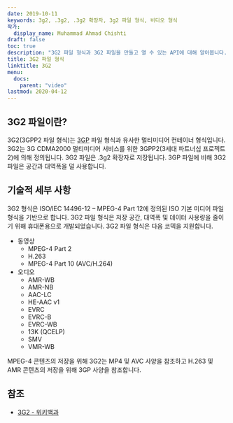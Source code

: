 ```yaml
---
date: 2019-10-11
keywords: 3g2, .3g2, .3g2 확장자, 3g2 파일 형식, 비디오 형식
작가:
  display_name: Muhammad Ahmad Chishti
draft: false
toc: true
description: "3G2 파일 형식과 3G2 파일을 만들고 열 수 있는 API에 대해 알아봅니다."
title: 3G2 파일 형식
linktitle: 3G2
menu:
  docs:
    parent: "video"
lastmod: 2020-04-12
---
```


## 3G2 파일이란? ##

3G2(3GPP2 파일 형식)는 [3GP](/ko/video/3gp/) 파일 형식과 유사한 멀티미디어 컨테이너 형식입니다. 3G2는 3G CDMA2000 멀티미디어 서비스를 위한 3GPP2(3세대 파트너십 프로젝트 2)에 의해 정의됩니다. 3G2 파일은 .3g2 확장자로 저장됩니다. 3GP 파일에 비해 3G2 파일은 공간과 대역폭을 덜 사용합니다.

## 기술적 세부 사항 ##

3G2 형식은 ISO/IEC 14496-12 – MPEG-4 Part 12에 정의된 ISO 기본 미디어 파일 형식을 기반으로 합니다. 3G2 파일 형식은 저장 공간, 대역폭 및 데이터 사용량을 줄이기 위해 휴대폰용으로 개발되었습니다. 3G2 파일 형식은 다음 코덱을 지원합니다.

- 동영상
  - MPEG-4 Part 2
  - H.263
  - MPEG-4 Part 10 (AVC/H.264)
- 오디오
  - AMR-WB
  - AMR-NB
  - AAC-LC
  - HE-AAC v1
  - EVRC
  - EVRC-B
  - EVRC-WB
  - 13K (QCELP)
  - SMV
  - VMR-WB

MPEG-4 콘텐츠의 저장을 위해 3G2는 MP4 및 AVC 사양을 참조하고 H.263 및 AMR 콘텐츠의 저장을 위해 3GP 사양을 참조합니다.

## 참조 ##

- [3G2 - 위키백과](https://en.wikipedia.org/wiki/3GP_and_3G2)

